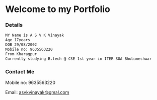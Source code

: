 # Welcome to my Portfolio


### Details

``` markdown
MY Name is A S V K Vinayak
Age 17years
DOB 29/08/2002
Mobile no: 9635563220 
From Kharagpur
Currently studying B.tech @ CSE 1st year in ITER SOA Bhubaneshwar
```
### Contact Me

Mobile no: 9635563220

Email: asvkvinayak@gmal.com

